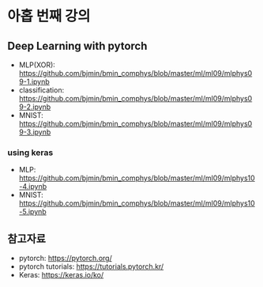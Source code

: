 # 아홉 번째 강의

## Deep Learning with pytorch

* MLP(XOR): https://github.com/bjmin/bmin_comphys/blob/master/ml/ml09/mlphys09-1.ipynb
* classification: https://github.com/bjmin/bmin_comphys/blob/master/ml/ml09/mlphys09-2.ipynb
* MNIST: https://github.com/bjmin/bmin_comphys/blob/master/ml/ml09/mlphys09-3.ipynb

### using keras 

* MLP: https://github.com/bjmin/bmin_comphys/blob/master/ml/ml09/mlphys10-4.ipynb
* MNIST: https://github.com/bjmin/bmin_comphys/blob/master/ml/ml09/mlphys10-5.ipynb

## 참고자료
* pytorch: https://pytorch.org/
* pytorch tutorials: https://tutorials.pytorch.kr/
* Keras: https://keras.io/ko/
